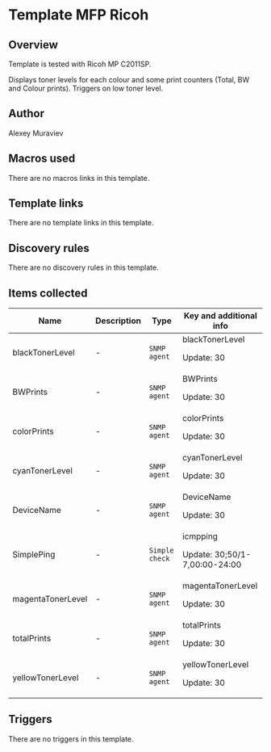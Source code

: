 # Template MFP Ricoh

## Overview

Template is tested with Ricoh MP C2011SP.


Displays toner levels for each colour and some print counters (Total, BW and Colour prints). Triggers on low toner level.

## Author

Alexey Muraviev

## Macros used

There are no macros links in this template.

## Template links

There are no template links in this template.

## Discovery rules

There are no discovery rules in this template.

## Items collected

|Name|Description|Type|Key and additional info|
|----|-----------|----|----|
|blackTonerLevel|<p>-</p>|`SNMP agent`|blackTonerLevel<p>Update: 30</p>|
|BWPrints|<p>-</p>|`SNMP agent`|BWPrints<p>Update: 30</p>|
|colorPrints|<p>-</p>|`SNMP agent`|colorPrints<p>Update: 30</p>|
|cyanTonerLevel|<p>-</p>|`SNMP agent`|cyanTonerLevel<p>Update: 30</p>|
|DeviceName|<p>-</p>|`SNMP agent`|DeviceName<p>Update: 30</p>|
|SimplePing|<p>-</p>|`Simple check`|icmpping<p>Update: 30;50/1-7,00:00-24:00</p>|
|magentaTonerLevel|<p>-</p>|`SNMP agent`|magentaTonerLevel<p>Update: 30</p>|
|totalPrints|<p>-</p>|`SNMP agent`|totalPrints<p>Update: 30</p>|
|yellowTonerLevel|<p>-</p>|`SNMP agent`|yellowTonerLevel<p>Update: 30</p>|
## Triggers

There are no triggers in this template.

